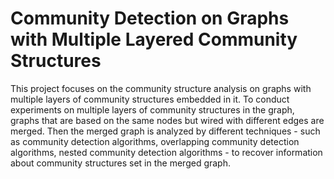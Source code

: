 # Community Detection on Graphs with Multiple Layered Community Structures
This project focuses on the community structure analysis on graphs with multiple layers of community structures embedded in it. To conduct experiments on multiple layers of community structures in the graph, graphs that are based on the same nodes but wired with different edges are merged. Then the merged graph is analyzed by different techniques - such as community detection algorithms, overlapping community detection algorithms, nested community detection algorithms - to recover information about community structures set in the merged graph.
